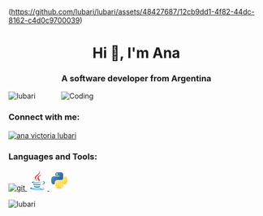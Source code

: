 (https://github.com/lubari/lubari/assets/48427687/12cb9dd1-4f82-44dc-8162-c4d0c9700039)


<h1 align="center">Hi 👋, I'm Ana</h1>
<h3 align="center">A software developer from Argentina</h3>
<img align = "right" alt = "Coding" width="400" src ="https://i.pinimg.com/564x/b5/5f/6a/b55f6af7d14c74f130397f30abdfb3a8.jpg"></img>


<p align="left"> <img src="https://komarev.com/ghpvc/?username=lubari&label=Profile%20views&color=0e75b6&style=flat" alt="lubari" /> </p>

<h3 align="left">Connect with me:</h3>
<p align="left">
<a href="https://www.linkedin.com/in/ana-victoria-lubari" target="blank"><img align="center" src="https://raw.githubusercontent.com/rahuldkjain/github-profile-readme-generator/master/src/images/icons/Social/linked-in-alt.svg" alt="ana victoria lubari" height="30" width="40" /></a>
</p>

<h3 align="left">Languages and Tools:</h3>
<p align="left"> <a href="https://git-scm.com/" target="_blank" rel="noreferrer"> <img src="https://www.vectorlogo.zone/logos/git-scm/git-scm-icon.svg" alt="git" width="40" height="40"/> </a> <a href="https://www.java.com" target="_blank" rel="noreferrer"> <img src="https://raw.githubusercontent.com/devicons/devicon/master/icons/java/java-original.svg" alt="java" width="40" height="40"/> </a> <a href="https://www.python.org" target="_blank" rel="noreferrer"> <img src="https://raw.githubusercontent.com/devicons/devicon/master/icons/python/python-original.svg" alt="python" width="40" height="40"/> </a> </p>

<p><img align="center" src="https://github-readme-stats.vercel.app/api/top-langs?username=lubari&show_icons=true&locale=en&layout=compact" alt="lubari" /></p>

